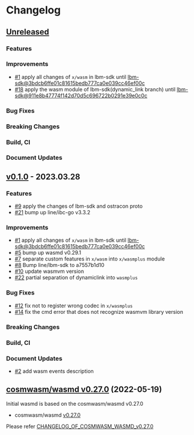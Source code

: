 # Changelog

## [Unreleased](https://github.com/line/wasmd/compare/v0.1.0...HEAD)

### Features

### Improvements
* [\#1](https://github.com/line/wasmd/pull/1) apply all changes of `x/wasm` in lbm-sdk until [lbm-sdk@3bdcb6ffe01c81615bedb777ca0e039cc46ef00c](https://github.com/line/lbm-sdk/tree/3bdcb6ffe01c81615bedb777ca0e039cc46ef00c)
* [\#18](https://github.com/line/wasmd/pull/18) apply the wasm module of lbm-sdk(dynamic_link branch) until [lbm-sdk@911e8b47774f142d70d5c696722b0291e39e0c0c](https://github.com/line/lbm-sdk/tree/911e8b47774f142d70d5c696722b0291e39e0c0c)

### Bug Fixes

### Breaking Changes

### Build, CI

### Document Updates



## [v0.1.0](https://github.com/line/wasmd/releases/tag/v0.1.0) - 2023.03.28

### Features
* [\#9](https://github.com/line/wasmd/pull/9) apply the changes of lbm-sdk and ostracon proto
* [\#21](https://github.com/line/wasmd/pull/21) bump up line/ibc-go v3.3.2

### Improvements
* [\#1](https://github.com/line/wasmd/pull/1) apply all changes of `x/wasm` in lbm-sdk until [lbm-sdk@3bdcb6ffe01c81615bedb777ca0e039cc46ef00c](https://github.com/line/lbm-sdk/tree/3bdcb6ffe01c81615bedb777ca0e039cc46ef00c)
* [\#5](https://github.com/line/wasmd/pull/5) bump up wasmd v0.29.1
* [\#7](https://github.com/line/wasmd/pull/7) separate custom features in `x/wasm` into `x/wasmplus` module
* [\#8](https://github.com/line/wasmd/pull/8) Bump line/lbm-sdk to a7557b1d10
* [\#10](https://github.com/line/wasmd/pull/10) update wasmvm version
* [\#22](https://github.com/line/wasmd/pull/22) partial separation of dynamiclink into `wasmplus`

### Bug Fixes
* [\#12](https://github.com/line/wasmd/pull/12) fix not to register wrong codec in `x/wasmplus`
* [\#14](https://github.com/line/wasmd/pull/14) fix the cmd error that does not recognize wasmvm library version

### Breaking Changes

### Build, CI

### Document Updates
* [\#2](https://github.com/line/wasmd/pull/2) add wasm events description


## [cosmwasm/wasmd v0.27.0](https://github.com/CosmWasm/wasmd/blob/v0.27.0/CHANGELOG.md) (2022-05-19)
Initial wasmd is based on the cosmwasm/wasmd v0.27.0

* cosmwasm/wasmd [v0.27.0](https://github.com/CosmWasm/wasmd/releases/tag/v0.27.0)

Please refer [CHANGELOG_OF_COSMWASM_WASMD_v0.27.0](https://github.com/CosmWasm/wasmd/blob/v0.27.0/CHANGELOG.md)
